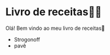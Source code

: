# Livro de receitas:man_cook:



Olá! Bem vindo ao meu livro de receitas:wave:

- Strogonoff
- pavê

